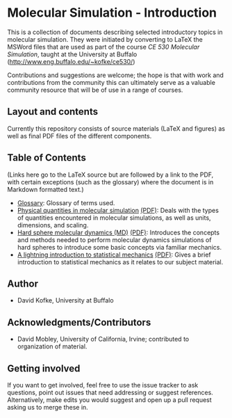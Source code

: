 # Molecular Simulation - Introduction

This is a collection of documents describing selected introductory topics in molecular simulation.
They were initiated by converting to LaTeX the MSWord files that are used as part of the course *CE 530 Molecular Simulation*, taught at the University at Buffalo (http://www.eng.buffalo.edu/~kofke/ce530/)

Contributions and suggestions are welcome; the hope is that with work and contributions from the community this can ultimately serve as a valuable community resource that will be of use in a range of courses.

## Layout and contents
Currently this repository consists of source materials (LaTeX and figures) as well as final PDF files of the different components.

## Table of Contents

(Links here go to the LaTeX source but are followed by a link to the PDF, with certain exceptions (such as the glossary) where the document is in Markdown formatted text.)
- [Glossary](Glossary.md): Glossary of terms used.
- [Physical quantities in molecular simulation](SimElements.tex) [(PDF)](SimElements.pdf): Deals with the types of quantities encountered in molecular simulations, as well as units, dimensions, and scaling.
- [Hard sphere molecular dynamics (MD)](HardSphereMD.tex) [(PDF)](HardSphereMD.pdf): Introduces the concepts and methods needed to perform molecular dynamics simulations of hard spheres to introduce some basic concepts via familiar mechanics.
- [A lightning introduction to statistical mechanics](StatMech6c.tex) [(PDF)](StatMech6c.pdf): Gives a brief introduction to statistical mechanics as it relates to our subject material.

## Author
- David Kofke, University at Buffalo

## Acknowledgments/Contributors
- David Mobley, University of California, Irvine; contributed to organization of material.

## Getting involved

If you want to get involved, feel free to use the issue tracker to ask questions, point out issues that need addressing or suggest references.
Alternatively, make edits you would suggest and open up a pull request asking us to merge these in.
